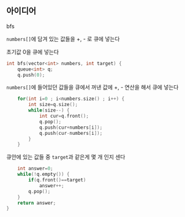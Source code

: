 ## 아이디어
bfs  
  
`numbers[]`에 담겨 있는 값들을 +, - 로 큐에 넣는다  
  
초기값 0을 큐에 넣는다
```cpp
int bfs(vector<int> numbers, int target) {
    queue<int> q;
    q.push(0);
```
`numbers[]`에 들어있던 값들을 큐에서 꺼낸 값에 +, - 연산을 해서 큐에 넣는다
```cpp
    for(int i=0 ; i<numbers.size() ; i++) {
        int size=q.size();
        while(size--) {
            int cur=q.front();
            q.pop();
            q.push(cur+numbers[i]);
            q.push(cur-numbers[i]);
        }
    }
```
큐안에 있는 값들 중 `target`과 같은게 몇 개 인지 센다
```cpp
    int answer=0;
    while(!q.empty()) {
        if(q.front()==target)
            answer++;
        q.pop();
    }
    return answer;
}
```
